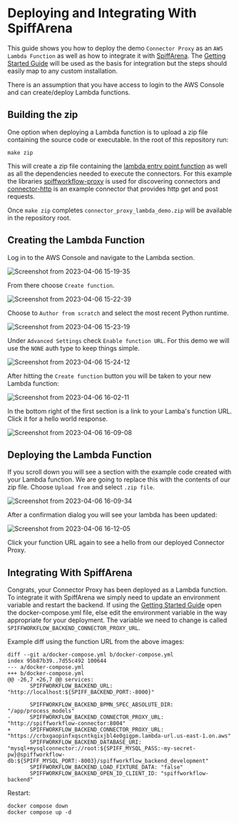 # Deploying and Integrating With SpiffArena

This guide shows you how to deploy the demo `Connector Proxy` as an `AWS Lambda Function` as well as how to integrate it with [SpiffArena](https://www.spiffworkflow.org/pages/spiffarena/). The [Getting Started Guide](https://www.spiffworkflow.org/posts/articles/get_started/) will be used as the basis for integration but the steps should easily map to any custom installation.

There is an assumption that you have access to login to the AWS Console and can create/deploy Lambda functions.

## Building the zip

One option when deploying a Lambda function is to upload a zip file containing the source code or executable. In the root of this repository run:

```
make zip
```

This will create a zip file containing the [lambda entry point function](https://github.com/jbirddog/connector-proxy-lambda-demo/blob/main/connector_proxy_lambda_demo/lambda_function.py#L5) as well as all the dependencies needed to execute the connectors. For this example the libraries [spiffworkflow-proxy](https://github.com/sartography/spiffworkflow-proxy) is used for discovering connectors and [connector-http](https://github.com/sartography/connector-http) is an example connector that provides http get and post requests.

Once `make zip` completes `connector_proxy_lambda_demo.zip` will be available in the repository root.

## Creating the Lambda Function

Log in to the AWS Console and navigate to the Lambda section. 

![Screenshot from 2023-04-06 15-19-35](https://user-images.githubusercontent.com/100367399/230482600-bf5f72b4-f499-4d44-8f6b-814d8e4c67d2.png)

From there choose `Create function`.

![Screenshot from 2023-04-06 15-22-39](https://user-images.githubusercontent.com/100367399/230482607-ad561180-9a4d-4ad1-8e4c-c97903f99100.png)

Choose to `Author from scratch` and select the most recent Python runtime.

![Screenshot from 2023-04-06 15-23-19](https://user-images.githubusercontent.com/100367399/230482609-8bece818-a41f-4f37-99c4-d9d10bef4d54.png)

Under `Advanced Settings` check `Enable function URL`. For this demo we will use the `NONE` auth type to keep things simple.

![Screenshot from 2023-04-06 15-24-12](https://user-images.githubusercontent.com/100367399/230482613-8fa6c8ef-5035-4a77-9670-f7211bf92cc0.png)

After hitting the `Create function` button you will be taken to your new Lambda function:

![Screenshot from 2023-04-06 16-02-11](https://user-images.githubusercontent.com/100367399/230482618-cf4cf088-3629-4832-9a3d-d81f29842aff.png)

In the bottom right of the first section is a link to your Lamba's function URL. Click it for a hello world response.

![Screenshot from 2023-04-06 16-09-08](https://user-images.githubusercontent.com/100367399/230484874-7529b786-da15-4a2c-8731-3780712bc0ef.png)

## Deploying the Lambda Function

If you scroll down you will see a section with the example code created with your Lambda function. We are going to replace this with the contents of our zip file. Choose `Upload from` and select `.zip file`.

![Screenshot from 2023-04-06 16-09-34](https://user-images.githubusercontent.com/100367399/230484774-c0b93e1a-e34d-47b3-813f-03598d5bd631.png)

After a confirmation dialog you will see your lambda has been updated:

![Screenshot from 2023-04-06 16-12-05](https://user-images.githubusercontent.com/100367399/230485279-425e71ca-1c7f-4da3-b5e0-2fd2a464d746.png)

Click your function URL again to see a hello from our deployed Connector Proxy.

## Integrating With SpiffArena

Congrats, your Connector Proxy has been deployed as a Lambda function. To integrate it with SpiffArena we simply need to update an environment variable and restart the backend. If using the [Getting Started Guide](https://www.spiffworkflow.org/posts/articles/get_started/) open the docker-compose.yml file, else edit the environment variable in the way appropriate for your deployment. The variable we need to change is called `SPIFFWORKFLOW_BACKEND_CONNECTOR_PROXY_URL`.

Example diff using the function URL from the above images:

```
diff --git a/docker-compose.yml b/docker-compose.yml
index 95b87b39..7d55c492 100644
--- a/docker-compose.yml
+++ b/docker-compose.yml
@@ -26,7 +26,7 @@ services:
       SPIFFWORKFLOW_BACKEND_URL: "http://localhost:${SPIFF_BACKEND_PORT:-8000}"
 
       SPIFFWORKFLOW_BACKEND_BPMN_SPEC_ABSOLUTE_DIR: "/app/process_models"
-      SPIFFWORKFLOW_BACKEND_CONNECTOR_PROXY_URL: "http://spiffworkflow-connector:8004"
+      SPIFFWORKFLOW_BACKEND_CONNECTOR_PROXY_URL: "https://crbxgaopinfxqscntkqixjbl4e0gigpm.lambda-url.us-east-1.on.aws"
       SPIFFWORKFLOW_BACKEND_DATABASE_URI: "mysql+mysqlconnector://root:${SPIFF_MYSQL_PASS:-my-secret-pw}@spiffworkflow-db:${SPIFF_MYSQL_PORT:-8003}/spiffworkflow_backend_development"
       SPIFFWORKFLOW_BACKEND_LOAD_FIXTURE_DATA: "false"
       SPIFFWORKFLOW_BACKEND_OPEN_ID_CLIENT_ID: "spiffworkflow-backend"

```

Restart:

```
docker compose down
docker compose up -d
```
